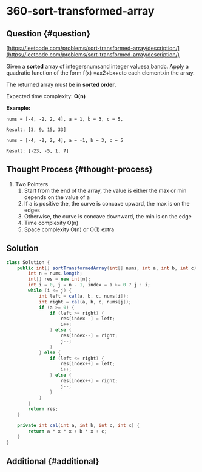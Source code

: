 # 360-sort-transformed-array

## Question {#question}

[https://leetcode.com/problems/sort-transformed-array/description/](https://leetcode.com/problems/sort-transformed-array/description/)

Given a **sorted** array of integersnumsand integer valuesa,bandc. Apply a quadratic function of the form f\(x\) =ax2+bx+cto each elementxin the array.

The returned array must be in **sorted order**.

Expected time complexity: **O\(n\)**

**Example:**

```text
nums = [-4, -2, 2, 4], a = 1, b = 3, c = 5,

Result: [3, 9, 15, 33]

nums = [-4, -2, 2, 4], a = -1, b = 3, c = 5

Result: [-23, -5, 1, 7]
```

## Thought Process {#thought-process}

1. Two Pointers
   1. Start from the end of the array, the value is either the max or min depends on the value of a
   2. If a is positive the, the curve is concave upward, the max is on the edges
   3. Otherwise, the curve is concave downward, the min is on the edge
   4. Time complexity O\(n\)
   5. Space complexity O\(n\) or O\(1\) extra

## Solution

```java
class Solution {
    public int[] sortTransformedArray(int[] nums, int a, int b, int c) {
        int n = nums.length;
        int[] res = new int[n];
        int i = 0, j = n - 1, index = a >= 0 ? j : i;
        while (i <= j) {
            int left = cal(a, b, c, nums[i]);
            int right = cal(a, b, c, nums[j]);
            if (a >= 0) {
                if (left >= right) {
                    res[index--] = left;
                    i++;
                } else {
                    res[index--] = right;
                    j--;
                }
            } else {
                if (left <= right) {
                    res[index++] = left;
                    i++;
                } else {
                    res[index++] = right;
                    j--;
                }
            }
        }
        return res;
    }

    private int cal(int a, int b, int c, int x) {
        return a * x * x + b * x + c;
    }
}
```

## Additional {#additional}

